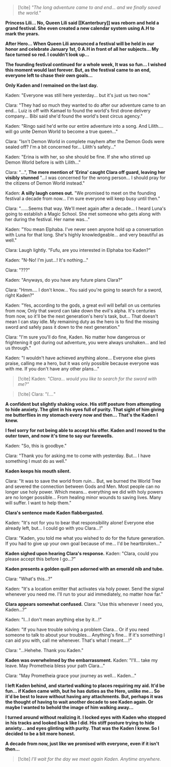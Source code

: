
>[!cite] *"The long adventure came to and end... and we finally saved the world."*

**Princess Lili... No, Queen Lili said [[Kanterbury]] was reborn and held a grand festival. She even created a new calendar system using A.H to mark the years.**

**After Hero... When Queen Lili announced a festival will be held in our honor and celebrate January 1st, 0 A.H in front of all her subjects... My face turned so red. I couldn't look up...**

**The founding festival continued for a whole week, It was so fun... I wished this moment would last forever. But, as the festival came to an end, everyone left to chase their own goals...**

**Only Kaden and I remained on the last day.**

Kaden: "Everyone was still here yesterday... but it's just us two now."

Clara: "They had so much they wanted to do after our adventure came to an end... Luiz is off with Kamael to found the world's first drone delivery company... Bibi said she'd found the world's best circus agency."

Kaden: "Ringo said he'd write our entire adventure into a song. And Lilith.... will go unite Demon World to become a true queen..."

Clara: "Isn't Demon World in complete mayhem after the Demon Gods were sealed off? I'm a bit concerned for... Lilith's safety..."

Kaden: "Erina is with her, so she should be fine. If she who stirred up Demon World before is with Lilith..."

Clara: "...", **The mere mention of 'Erina' caught Clara off guard, leaving her visibly stunned**
         "...I was concerned for the wrong person... I should pray for the citizens of Demon World instead."

Kaden: **A silly laugh comes out.** "We promised to meet on the founding festival a decade from now... I'm sure everyone will keep busy until then."

Clara: "......Seems that way. We'll meet again after a decade... I heard Luna's going to establish a Magic School. She met someone who gets along with her during the festival. Her name was..."

Kaden: "You mean Elphaba. I've never seen anyone hold up a conversation with Luna for that long. She's highly knowledgeable... and very beautiful as well."

Clara: Laugh lightly. "Fufu, are you interested in Elphaba too Kaden?"

Kaden: "N-No! I'm just...! It's nothing..."

Clara: "???"

Kaden: "Anyways, do you have any future plans Clara?"

Clara: "Hmm.... I don't know... You said you're going to search for a sword, right Kaden?"

Kaden: "Yes, according to the gods, a great evil will befall on us centuries from now, Only that sword can take down the evil's alpha. It's centuries from now, so it'll be the next generation's hero's task, but... That doesn't mean I can stay idle. My remaining duty as the hero is to find the missing sword and safely pass it down to the next generation."

Clara: "I'm sure you'll do fine, Kaden. No matter how dangerous or frightening it got during out adventure, you were always unshaken... and led us through."

Kaden: "I wouldn't have achieved anything alone... Everyone else gives praise, calling me a hero, but it was only possible because everyone was with me. If you don't have any other plans..."

>[!cite] Kaden: *"Clara... would you like to search for the sword with me?"*

>[!cite] Clara: "*I....*"

**A confident but slightly shaking voice. His stiff posture from attempting to hide anxiety. 
The glint in his eyes full of purity. That sight of him giving me butterflies in my stomach every now and then...**
**That's the Kaden I knew.**

**I feel sorry for not being able to accept his offer.
Kaden and I moved to the outer town, and now it's time to say our farewells.**

Kaden: "So, this is goodbye."

Clara: "Thank you for asking me to come with yesterday. But... I have something I must do as well."

**Kaden keeps his mouth silent.**

Clara: "It was to save the world from ruin... But, we burned the World Tree and severed the connection between Gods and Men. Most people can no longer use holy power. Which means... everything we did with holy powers are no longer possible... From healing minor wounds to saving lives. Many will suffer. I want to help them."

**Clara's sentence made Kaden flabbergasted.**

Kaden: "It's not for you to bear that responsibility alone! Everyone else already left, but... I could go with you Clara...!"

Clara: "Kaden, you told me what you wished to do for the future generation. If you had to give up your own goal because of me... I'd be heartbroken..."

**Kaden sighed upon hearing Clara's response.**
Kaden: "Clara, could you please accept this before I go...?"

**Kaden presents a golden quill pen adorned with an emerald nib and tube.**

Clara: "What's this...?"

Kaden: "It's a location emitter that activates via holy power. Send the signal whenever you need me. I'll run to your aid immediately, no matter how far."

**Clara appears somewhat confused.**
Clara:  "Use this whenever I need you, Kaden...?"

Kaden: "I...I don't mean anything else by it...!"

Kaden: "If you have trouble solving a problem Clara... Or if you need someone to talk to about your troubles... Anything's fine... If it's something I can aid you with, call me whenever. That's what I meant....!"

Clara: "...Hehehe. Thank you Kaden."

**Kaden was overwhelmed by the embarrassment.**
Kaden: "I'll... take my leave. May Prometheia bless your path Clara..."

Clara: "May Prometheia grace your journey as well... Kaden..."

**I left Kaden behind, and started walking to places requiring my aid. It'd be fun... if Kaden came with, but he has duties as the Hero, unlike me... So it'd be best to leave without having any attachments. But, perhaps it was the thought of having to wait another decade to see Kaden again. Or maybe I wanted to behold the image of him walking away...**

**I turned around without realizing it. I locked eyes with Kaden who stopped in his tracks and looked back like I did. His stiff posture trying to hide anxiety... and eyes glinting with purity. That was the Kaden I knew. So I decided to be a bit more honest.**

**A decade from now, just like we promised with everyone, even if it isn't then...**

> [!cite] *I'll wait for the day we meet again Kaden. Anytime anywhere.*